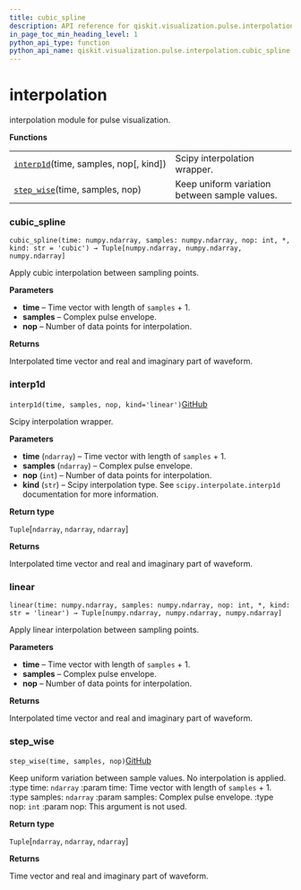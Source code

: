 ```yaml
---
title: cubic_spline
description: API reference for qiskit.visualization.pulse.interpolation.cubic_spline
in_page_toc_min_heading_level: 1
python_api_type: function
python_api_name: qiskit.visualization.pulse.interpolation.cubic_spline
---
```


# interpolation

interpolation module for pulse visualization.

**Functions**

|                                                                                                                                                   |                                               |
| ------------------------------------------------------------------------------------------------------------------------------------------------- | --------------------------------------------- |
| [`interp1d`](#qiskit.visualization.pulse.interpolation.interp1d "qiskit.visualization.pulse.interpolation.interp1d")(time, samples, nop\[, kind]) | Scipy interpolation wrapper.                  |
| [`step_wise`](#qiskit.visualization.pulse.interpolation.step_wise "qiskit.visualization.pulse.interpolation.step_wise")(time, samples, nop)       | Keep uniform variation between sample values. |

### cubic\_spline

<span id="qiskit.visualization.pulse.interpolation.cubic_spline" />

`cubic_spline(time: numpy.ndarray, samples: numpy.ndarray, nop: int, *, kind: str = 'cubic') → Tuple[numpy.ndarray, numpy.ndarray, numpy.ndarray]`

Apply cubic interpolation between sampling points.

**Parameters**

*   **time** – Time vector with length of `samples` + 1.
*   **samples** – Complex pulse envelope.
*   **nop** – Number of data points for interpolation.

**Returns**

Interpolated time vector and real and imaginary part of waveform.

### interp1d

<span id="qiskit.visualization.pulse.interpolation.interp1d" />

`interp1d(time, samples, nop, kind='linear')`[GitHub](https://github.com/qiskit/qiskit/tree/stable/0.14/qiskit/visualization/pulse/interpolation.py "view source code")

Scipy interpolation wrapper.

**Parameters**

*   **time** (`ndarray`) – Time vector with length of `samples` + 1.
*   **samples** (`ndarray`) – Complex pulse envelope.
*   **nop** (`int`) – Number of data points for interpolation.
*   **kind** (`str`) – Scipy interpolation type. See `scipy.interpolate.interp1d` documentation for more information.

**Return type**

`Tuple`\[`ndarray`, `ndarray`, `ndarray`]

**Returns**

Interpolated time vector and real and imaginary part of waveform.

### linear

<span id="qiskit.visualization.pulse.interpolation.linear" />

`linear(time: numpy.ndarray, samples: numpy.ndarray, nop: int, *, kind: str = 'linear') → Tuple[numpy.ndarray, numpy.ndarray, numpy.ndarray]`

Apply linear interpolation between sampling points.

**Parameters**

*   **time** – Time vector with length of `samples` + 1.
*   **samples** – Complex pulse envelope.
*   **nop** – Number of data points for interpolation.

**Returns**

Interpolated time vector and real and imaginary part of waveform.

### step\_wise

<span id="qiskit.visualization.pulse.interpolation.step_wise" />

`step_wise(time, samples, nop)`[GitHub](https://github.com/qiskit/qiskit/tree/stable/0.14/qiskit/visualization/pulse/interpolation.py "view source code")

Keep uniform variation between sample values. No interpolation is applied. :type time: `ndarray` :param time: Time vector with length of `samples` + 1. :type samples: `ndarray` :param samples: Complex pulse envelope. :type nop: `int` :param nop: This argument is not used.

**Return type**

`Tuple`\[`ndarray`, `ndarray`, `ndarray`]

**Returns**

Time vector and real and imaginary part of waveform.

